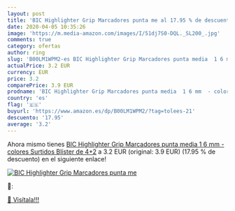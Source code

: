 ```yaml
---
layout: post
title: 'BIC Highlighter Grip Marcadores punta me al 17.95 % de descuento'
date: 2020-04-05 10:35:26
image: 'https://m.media-amazon.com/images/I/51dj7S0-DQL._SL200_.jpg'
comments: true
category: ofertas
author: ring
slug: 'B00LM1WPM2-es BIC Highlighter Grip Marcadores punta media  1 6 mm  - colores Surtidos  Blíster de 4+2'
actualPrice: 3.2 EUR
currency: EUR
price: 3.2
comparePrice: 3.9 EUR
prodname: 'BIC Highlighter Grip Marcadores punta media  1 6 mm  - colores Surtidos  Blíster de 4+2'
country: 'es'
flag: '🇪🇸'
buyurl: 'https://www.amazon.es/dp/B00LM1WPM2/?tag=tolees-21'
descuento: '17.95'
average: '3.2'
---
```


Ahora mismo tienes [BIC Highlighter Grip Marcadores punta media  1 6 mm  - colores Surtidos  Blíster de 4+2](https://www.amazon.es/dp/B00LM1WPM2/?tag=tolees-21) a 3.2 EUR (original: 3.9 EUR) (17.95 %  de descuento) en el siguiente enlace!

[![BIC Highlighter Grip Marcadores punta me](https://m.media-amazon.com/images/I/51dj7S0-DQL._SL200_.jpg)](https://www.amazon.es/dp/B00LM1WPM2/?tag=tolees-21)

🔎:


[🛒 Visítala!!!](https://www.amazon.es/dp/B00LM1WPM2/?tag=tolees-21)
